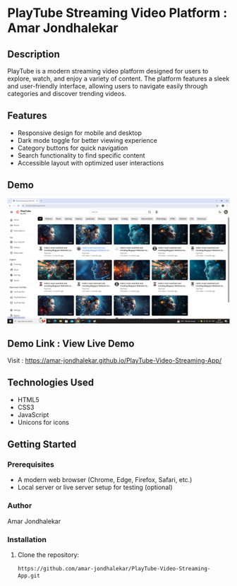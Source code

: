 # PlayTube Streaming Video Platform : Amar Jondhalekar

## Description

PlayTube is a modern streaming video platform designed for users to explore, watch, and enjoy a variety of content. The platform features a sleek and user-friendly interface, allowing users to navigate easily through categories and discover trending videos.

## Features

- Responsive design for mobile and desktop
- Dark mode toggle for better viewing experience
- Category buttons for quick navigation
- Search functionality to find specific content
- Accessible layout with optimized user interactions

## Demo

![PlayTube Demo](/ProjectDemoImage/PlayTubeDemoImage.png)

## Demo Link : View Live Demo

Visit : https://amar-jondhalekar.github.io/PlayTube-Video-Streaming-App/

## Technologies Used

- HTML5
- CSS3
- JavaScript
- Unicons for icons

## Getting Started

### Prerequisites

- A modern web browser (Chrome, Edge, Firefox, Safari, etc.)
- Local server or live server setup for testing (optional)

### Author

Amar Jondhalekar

### Installation

1. Clone the repository:
   ```https
   https://github.com/amar-jondhalekar/PlayTube-Video-Streaming-App.git
   ```
